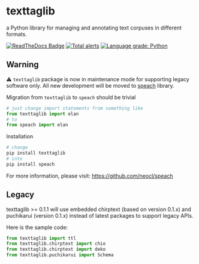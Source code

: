 # texttaglib

a Python library for managing and annotating text corpuses in different formats.

[![ReadTheDocs Badge](https://readthedocs.org/projects/texttaglib/badge/?version=latest&style=plastic)](https://texttaglib.readthedocs.io/)
[![Total alerts](https://img.shields.io/lgtm/alerts/g/letuananh/texttaglib.svg?logo=lgtm&logoWidth=18)](https://lgtm.com/projects/g/letuananh/texttaglib/alerts/)
[![Language grade: Python](https://img.shields.io/lgtm/grade/python/g/letuananh/texttaglib.svg?logo=lgtm&logoWidth=18)](https://lgtm.com/projects/g/letuananh/texttaglib/context:python)

## Warning

⚠️ `texttaglib` package is now in maintenance mode for supporting legacy software only. All new development will be moved to [speach](https://pypi.org/project/speach/) library.

Migration from `texttaglib` to `speach` should be trivial

```python
# just change import statements from something like
from texttaglib import elan
# to 
from speach import elan
```

Installation

```bash
# change
pip install texttaglib 
# into
pip install speach
```

For more information, please visit: https://github.com/neocl/speach

## Legacy

texttaglib >= 0.1.1 will use embedded chirptext (based on version 0.1.x) and puchikarui (version 0.1.x) instead of latest packages to support legacy APIs.

Here is the sample code:

```python
from texttaglib import ttl
from texttaglib.chirptext import chio
from texttaglib.chirptext import deko
from texttaglib.puchikarui import Schema
```
